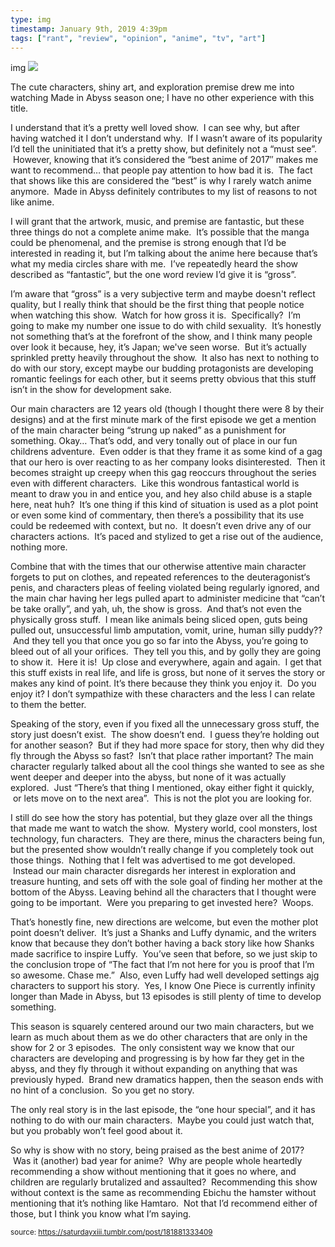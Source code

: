 ```yaml
---
type: img
timestamp: January 9th, 2019 4:39pm
tags: ["rant", "review", "opinion", "anime", "tv", "art"]
---
```

img
<img src="https://saturdayxiii.github.io/media/181881333409.png"/>
                                                                                          
The cute characters, shiny art, and exploration premise drew me into watching Made in Abyss season one; I have no other experience with this title.

I understand that it’s a pretty well loved show.  I can see why, but after having watched it I don’t understand why.  If I wasn’t aware of its popularity I’d tell the uninitiated that it’s a pretty show, but definitely not a “must see”.  However, knowing that it’s considered the “best anime of 2017″ makes me want to recommend… that people pay attention to how bad it is.  The fact that shows like this are considered the “best” is why I rarely watch anime anymore.  Made in Abyss definitely contributes to my list of reasons to not like anime.

I will grant that the artwork, music, and premise are fantastic, but these three things do not a complete anime make.  It’s possible that the manga could be phenomenal, and the premise is strong enough that I’d be interested in reading it, but I’m talking about the anime here because that’s what my media circles share with me.  I’ve repeatedly heard the show described as “fantastic”, but the one word review I’d give it is “gross”.

I’m aware that “gross” is a very subjective term and maybe doesn't reflect quality, but I really think that should be the first thing that people notice when watching this show.  Watch for how gross it is.  Specifically?  I’m going to make my number one issue to do with child sexuality.  It’s honestly not something that’s at the forefront of the show, and I think many people over look it because, hey, it’s Japan; we've seen worse.  But it’s actually sprinkled pretty heavily throughout the show.  It also has next to nothing to do with our story, except maybe our budding protagonists are developing romantic feelings for each other, but it seems pretty obvious that this stuff isn’t in the show for development sake.

Our main characters are 12 years old (though I thought there were 8 by their designs) and at the first minute mark of the first episode we get a mention of the main character being “strung up naked” as a punishment for something. Okay… That’s odd, and very tonally out of place in our fun childrens adventure.  Even odder is that they frame it as some kind of a gag that our hero is over reacting to as her company looks disinterested.  Then it becomes straight up creepy when this gag reoccurs throughout the series even with different characters.  Like this wondrous fantastical world is meant to draw you in and entice you, and hey also child abuse is a staple here, neat huh?  It’s one thing if this kind of situation is used as a plot point or even some kind of commentary, then there’s a possibility that its use could be redeemed with context, but no.  It doesn’t even drive any of our characters actions.  It’s paced and stylized to get a rise out of the audience, nothing more.  

Combine that with the times that our otherwise attentive main character forgets to put on clothes, and repeated references to the deuteragonist‘s penis, and characters pleas of feeling violated being regularly ignored, and the main char having her legs pulled apart to administer medicine that “can’t be take orally”, and yah, uh, the show is gross.  And that’s not even the physically gross stuff.  I mean like animals being sliced open, guts being pulled out, unsuccessful limb amputation, vomit, urine, human silly puddy??  And they tell you that once you go so far into the Abyss, you’re going to bleed out of all your orifices.  They tell you this, and by golly they are going to show it.  Here it is!  Up close and everywhere, again and again.  I get that this stuff exists in real life, and life is gross, but none of it serves the story or makes any kind of point. It’s there because they think you enjoy it.  Do you enjoy it? I don’t sympathize with these characters and the less I can relate to them the better.

Speaking of the story, even if you fixed all the unnecessary gross stuff, the story just doesn’t exist.  The show doesn’t end.  I guess they’re holding out for another season?  But if they had more space for story, then why did they fly through the Abyss so fast?  Isn’t that place rather important? The main character regularly talked about all the cool things she wanted to see as she went deeper and deeper into the abyss, but none of it was actually explored.  Just “There’s that thing I mentioned, okay either fight it quickly,  or lets move on to the next area”.  This is not the plot you are looking for.

I still do see how the story has potential, but they glaze over all the things that made me want to watch the show.  Mystery world, cool monsters, lost technology, fun characters.  They are there, minus the characters being fun, but the presented show wouldn’t really change if you completely took out those things.  Nothing that I felt was advertised to me got developed.  Instead our main character disregards her interest in exploration and treasure hunting, and sets off with the sole goal of finding her mother at the bottom of the Abyss. Leaving behind all the characters that I thought were going to be important.  Were you preparing to get invested here?  Woops. 

That’s honestly fine, new directions are welcome, but even the mother plot point doesn’t deliver.  It’s just a Shanks and Luffy dynamic, and the writers know that because they don’t bother having a back story like how Shanks made sacrifice to inspire Luffy.  You’ve seen that before, so we just skip to the conclusion trope of “The fact that I’m not here for you is proof that I’m so awesome. Chase me.”  Also, even Luffy had well developed settings ajg characters to support his story.  Yes, I know One Piece is currently infinity longer than Made in Abyss, but 13 episodes is still plenty of time to develop something.

This season is squarely centered around our two main characters, but we learn as much about them as we do other characters that are only in the show for 2 or 3 episodes.  The only consistent way we know that our characters are developing and progressing is by how far they get in the abyss, and they fly through it without expanding on anything that was previously hyped.  Brand new dramatics happen, then the season ends with no hint of a conclusion.  So you get no story.  

The only real story is in the last episode, the “one hour special”, and it has nothing to do with our main characters.  Maybe you could just watch that, but you probably won’t feel good about it.

So why is show with no story, being praised as the best anime of 2017?  Was it (another) bad year for anime?  Why are people whole heartedly recommending a show without mentioning that it goes no where, and children are regularly brutalized and assaulted?  Recommending this show without context is the same as recommending Ebichu the hamster without mentioning that it’s nothing like Hamtaro.  Not that I’d recommend either of those, but I think you know what I’m saying.
 
                                    
                
                
                
                
                                
<small>source: https://saturdayxiii.tumblr.com/post/181881333409</small>